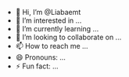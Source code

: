 - 👋 Hi, I’m @Liabaemt
- 👀 I’m interested in ...
- 🌱 I’m currently learning ...
- 💞️ I’m looking to collaborate on ...
- 📫 How to reach me ...
- 😄 Pronouns: ...
- ⚡ Fun fact: ...

<!---
Liabaemt/Liabaemt is a ✨ special ✨ repository because its `README.md` (this file) appears on your GitHub profile.
You can click the Preview link to take a look at your changes. Hard asshole fuck hard I am bottom TS.
--->
